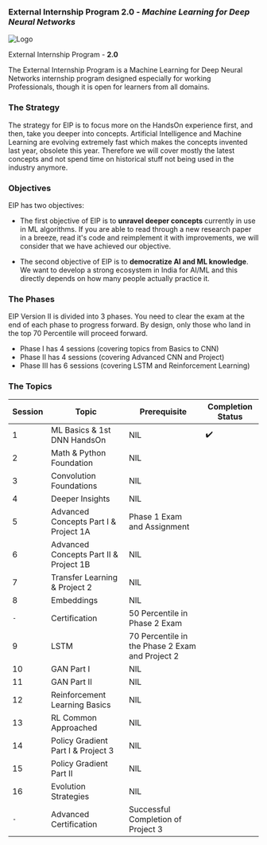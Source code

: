 ### **External Internship Program 2.0** -  _Machine Learning for Deep Neural Networks_
![Logo](https://github.com/sin2akshay/External-Internship-Program-2.0-Machine-Learning-for-Deep-Neural-Networks/blob/master/EIP2-Wide.png?raw=true)  
  
External Internship Program - **2.0**  
  
The External Internship Program is a Machine Learning for Deep Neural Networks internship program designed especially for working Professionals, though it is open for learners from all domains.  
  
### The Strategy

The strategy for EIP is to focus more on the HandsOn experience first, and then, take you deeper into concepts. Artificial Intelligence and Machine Learning are evolving extremely fast which makes the concepts invented last year, obsolete this year. Therefore we will cover mostly the latest concepts and not spend time on historical stuff not being used in the industry anymore.  
  
### Objectives
EIP has two objectives:

- The first objective of EIP is to **unravel deeper concepts** currently in use in ML algorithms. If you are able to read through a new research paper in a breeze, read it's code and reimplement it with improvements, we will consider that we have achieved our objective.

- The second objective of EIP is to **democratize AI and ML knowledge**. We want to develop a strong ecosystem in India for AI/ML and this directly depends on how many people actually practice it.  
  
### The Phases
EIP Version II is divided into 3 phases. You need to clear the exam at the end of each phase to progress forward. By design, only those who land in the top 70 Percentile will proceed forward.

- Phase I has 4 sessions (covering topics from Basics to CNN)
- Phase II has 4 sessions (covering Advanced CNN and Project)
- Phase III has 6 sessions (covering LSTM and Reinforcement Learning)

### The Topics
Session | Topic | Prerequisite | Completion Status
------- | ----- | ------------ | -----------------
1	| ML Basics & 1st DNN HandsOn	| NIL | :heavy_check_mark:
2	| Math & Python Foundation	| NIL
3	| Convolution Foundations	| NIL
4	| Deeper Insights	| NIL
5	| Advanced Concepts Part I & Project 1A	| Phase 1 Exam and Assignment
6	| Advanced Concepts Part II & Project 1B	| NIL
7	| Transfer Learning & Project 2	| NIL
8	| Embeddings	| NIL
`-` | Certification	| 50 Percentile in Phase 2 Exam
9	| LSTM	| 70 Percentile in the Phase 2 Exam and Project 2
10	| GAN Part I	| NIL
11	| GAN Part II	| NIL
12	| Reinforcement Learning Basics	| NIL
13	| RL Common Approached	| NIL
14	| Policy Gradient Part I & Project 3	| NIL
15	| Policy Gradient Part II	| NIL
16	| Evolution Strategies	| NIL
`-` | Advanced Certification	| Successful Completion of Project 3
